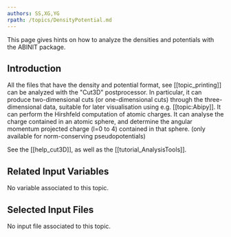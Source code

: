 ```yaml
---
authors: SS,XG,YG
rpath: /topics/DensityPotential.md
---
```

<!--
This file is automatically generated by mksite.py. All changes will be lost.
Change the input yaml files or the python code
-->

This page gives hints on how to analyze the densities and potentials with the ABINIT package.

## Introduction

All the files that have the density and potential format, see
[[topic_printing]] can be analyzed with the "Cut3D" postprocessor. In
particular, it can produce two-dimensional cuts (or one-dimensional cuts)
through the three-dimensional data, suitable for later visualisation using
e.g. [[topic:Abipy]]. It can perform the Hirshfeld computation of atomic
charges. It can analyse the charge contained in an atomic sphere, and
determine the angular momentum projected charge (l=0 to 4) contained in that
sphere. (only available for norm-conserving pseudopotentials)

See the [[help_cut3D]], as well as the [[tutorial_AnalysisTools]].



## Related Input Variables

No variable associated to this topic.

## Selected Input Files

No input file associated to this topic.

